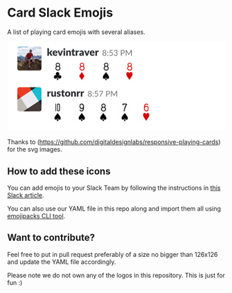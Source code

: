 # Card Slack Emojis
A list of playing card emojis with several aliases.

<img src="https://raw.githubusercontent.com/rustonrr/slackmoji-playing-cards/master/example.png" alt="A picture of playing card slack emojis in use" />

Thanks to (https://github.com/digitaldesignlabs/responsive-playing-cards) for the svg images.

## How to add these icons

You can add emojis to your Slack Team by following the instructions in [this Slack article](https://get.slack.help/hc/en-us/articles/206870177-Creating-custom-emoji). 

You can also use our YAML file in this repo along and import them all using [emojipacks CLI tool](https://github.com/lambtron/emojipacks).

## Want to contribute?

Feel free to put in pull request preferably of a size no bigger than 126x126 and update the YAML file accordingly.

Please note we do not own any of the logos in this repository. This is just for fun :)